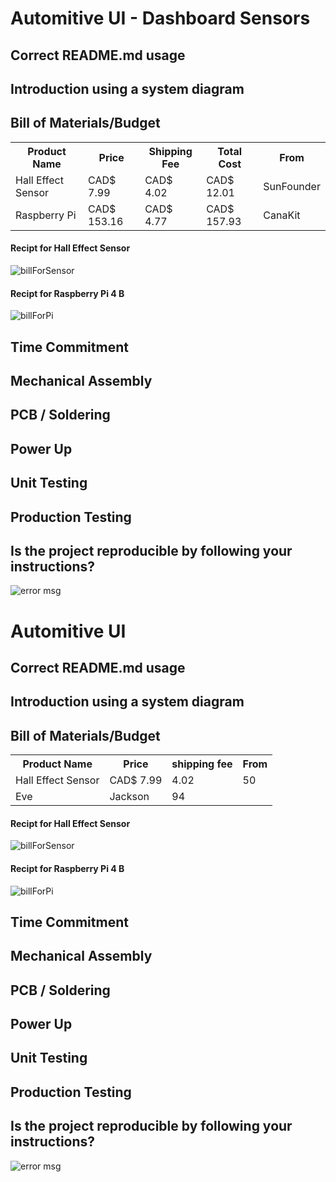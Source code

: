 
# Automitive UI - Dashboard Sensors
## Correct README.md usage

## Introduction using a system diagram



## Bill of Materials/Budget

<table style="width:100%">
  <tr>
    <th>Product Name</th>
    <th>Price</th>
    <th>Shipping Fee</th>
	<th>Total Cost</th>
	<th>From</th>
  </tr>
  <tr>
    <td>Hall Effect Sensor</td>
    <td>CAD$ 7.99</td>
	<td>CAD$ 4.02</td>
	<td>CAD$ 12.01</td>
    <td>SunFounder</td>
  </tr>
  <tr>
    <td>Raspberry Pi</td>
    <td>CAD$ 153.16</td>
	<td>CAD$ 4.77</td>
	<td>CAD$ 157.93</td>
    <td>CanaKit</td>
  </tr>
</table>
<h4>Recipt for Hall Effect Sensor</h4>


![billForSensor](https://github.com/SeungMin-Song/Dashboard-Sensors/blob/master/images/receiptForHallEffectSensor.PNG)


<h4>Recipt for Raspberry Pi 4 B</h4>

![billForPi](https://github.com/SeungMin-Song/Dashboard-Sensors/blob/master/images/receiptForRaspberryPI.PNG)

## Time Commitment

## Mechanical Assembly

## PCB / Soldering



## Power Up

## Unit Testing

## Production Testing

## Is the project reproducible by following your instructions?

  ![error msg](https://github.com/SeungMin-Song/CENG319A2/blob/master/ForREADME.md/error_msg.PNG)

# Automitive UI
## Correct README.md usage

## Introduction using a system diagram



## Bill of Materials/Budget

<table style="width:100%">
  <tr>
    <th>Product Name</th>
    <th>Price</th>
    <th>shipping fee</th>
	<th>From</th>
  </tr>
  <tr>
    <td>Hall Effect Sensor</td>
    <td>CAD$ 7.99</td>
	<td>4.02</td>
    <td>50</td>
  </tr>
  <tr>
    <td>Eve</td>
    <td>Jackson</td>
    <td>94</td>
  </tr>
</table>
<h4>Recipt for Hall Effect Sensor</h4>


![billForSensor](https://github.com/SeungMin-Song/Dashboard-Sensors/blob/master/images/receiptForHallEffectSensor.PNG)


<h4>Recipt for Raspberry Pi 4 B</h4>

![billForPi](https://github.com/SeungMin-Song/Dashboard-Sensors/blob/master/images/receiptForRaspberryPI.PNG)

## Time Commitment

## Mechanical Assembly

## PCB / Soldering



## Power Up

## Unit Testing

## Production Testing

## Is the project reproducible by following your instructions?

  ![error msg](https://github.com/SeungMin-Song/CENG319A2/blob/master/ForREADME.md/error_msg.PNG)
